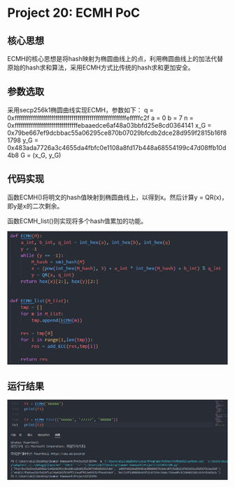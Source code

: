 # Project 20: ECMH PoC

## 核心思想

ECMH的核心思想是将hash映射为椭圆曲线上的点，利用椭圆曲线上的加法代替原始的hash求和算法，采用ECMH方式比传统的hash求和更加安全。

## 参数选取

采用secp256k1椭圆曲线实现ECMH，参数如下：
q = 0xfffffffffffffffffffffffffffffffffffffffffffffffffffffffefffffc2f
a = 0
b = 7
n = 0xfffffffffffffffffffffffffffffffebaaedce6af48a03bbfd25e8cd0364141
x_G = 0x79be667ef9dcbbac55a06295ce870b07029bfcdb2dce28d959f2815b16f81798
y_G = 0x483ada7726a3c4655da4fbfc0e1108a8fd17b448a68554199c47d08ffb10d4b8
G = (x_G, y_G)

## 代码实现

函数ECMH()将明文的hash值映射到椭圆曲线上，以得到x。然后计算y = QR(x)，即y是x的二次剩余。

函数ECMH_list()则实现将多个hash值累加的功能。

![Alt text](1.png)

## 运行结果

![Alt text](2.png)

